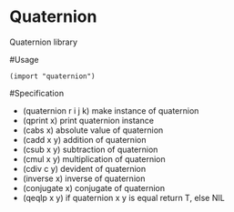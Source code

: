 # Quaternion

Quaternion library

#Usage
```
(import "quaternion")
```

#Specification

- (quaternion r i j k) make instance of quaternion
- (qprint x) print quaternion instance
- (cabs x) absolute value of quaternion
- (cadd x y) addition of quaternion
- (csub x y) subtraction of quaternion
- (cmul x y) multiplication of quaternion
- (cdiv c y) devident of quaternion
- (inverse x) inverse of quaternion
- (conjugate x) conjugate of quaternion
- (qeqlp x y) if quaternion x y is equal return T, else NIL

